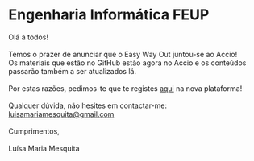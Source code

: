 # Engenharia Informática FEUP

Olá a todos! 
<br>
<br>
Temos o prazer de anunciar que o Easy Way Out juntou-se ao Accio! 
<br>
Os materiais que estão no GitHub estão agora no Accio e os conteúdos passarão também a ser atualizados lá.
<br>
<br>
Por estas razões, pedimos-te que te registes [aqui](https://accio.pt/) na nova plataforma!
<br>
<br>
Qualquer dúvida, não hesites em contactar-me: luisamariamesquita@gmail.com 
<br>
<br>
Cumprimentos, 
<br>
<br>
Luísa Maria Mesquita 

